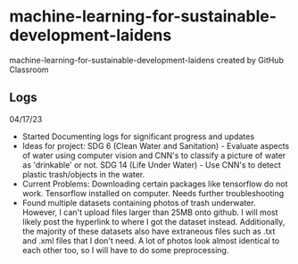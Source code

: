 # machine-learning-for-sustainable-development-laidens
machine-learning-for-sustainable-development-laidens created by GitHub Classroom

##  Logs

04/17/23
- Started Documenting logs for significant progress and updates
- Ideas for project: 
    SDG 6 (Clean Water and Sanitation) - Evaluate aspects of water using computer vision and CNN's to classify a picture of water as 'drinkable' or not.
    SDG 14 (Life Under Water) - Use CNN's to detect plastic trash/objects in the water.
- Current Problems:
    Downloading certain packages like tensorflow do not work. Tensorflow installed on computer. Needs further troubleshooting
- Found multiple datasets containing photos of trash underwater. However, I can't upload files larger than 25MB onto github. I will most likely post the hyperlink to where I got the dataset instead. Additionally, the majority of these datasets also have extraneous files such as .txt and .xml files that I don't need. A lot of photos look almost identical to each other too, so I will have to do some preprocessing.